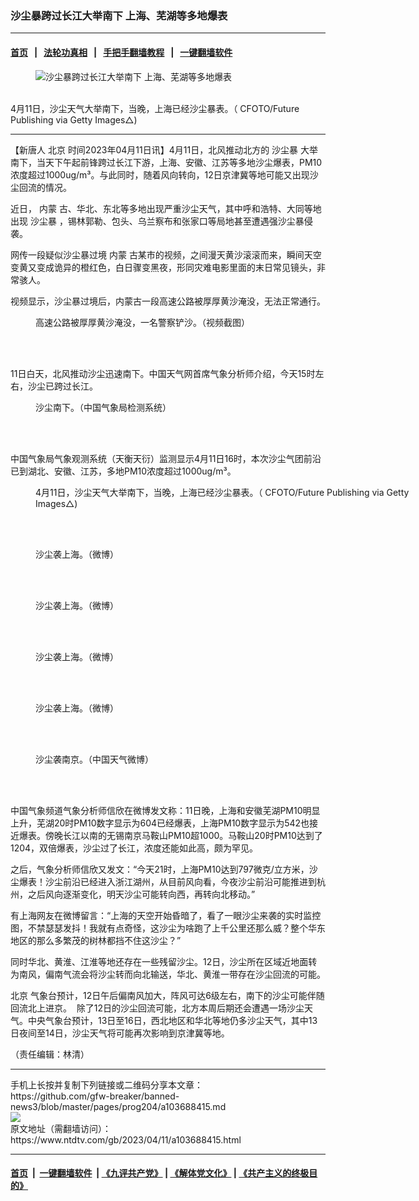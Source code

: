 ### 沙尘暴跨过长江大举南下 上海、芜湖等多地爆表
------------------------

#### [首页](https://github.com/gfw-breaker/banned-news3/blob/master/README.md) &nbsp;&nbsp;|&nbsp;&nbsp; [法轮功真相](https://github.com/begood0513/basic/blob/master/README.md)  &nbsp;&nbsp;|&nbsp;&nbsp; [手把手翻墙教程](https://github.com/gfw-breaker/guides/wiki)  &nbsp;&nbsp;|&nbsp;&nbsp; [一键翻墙软件](https://github.com/gfw-breaker/nogfw/blob/master/README.md)  



<div><div class="featured_image">
 <figure>
  <img alt="沙尘暴跨过长江大举南下 上海、芜湖等多地爆表" src="https://i.ntdtv.com/assets/uploads/2023/04/id103688423-GettyImages-1251552984-800x450.jpg"/>
 </figure><br/>
 <span class="caption">
  4月11日，沙尘天气大举南下，当晚，上海已经沙尘暴表。（ CFOTO/Future Publishing via Getty Images△)
 </span>
</div>
</div><hr/>


<div><div class="post_content" itemprop="articleBody">
 <p>
  【新唐人
  <ok href="https://www.ntdtv.com/gb/北京.htm">
   北京
  </ok>
  时间2023年04月11日讯】4月11日，北风推动北方的
  <ok href="https://www.ntdtv.com/gb/沙尘暴.htm">
   沙尘暴
  </ok>
  大举南下，当天下午起前锋跨过长江下游，上海、安徽、江苏等多地沙尘爆表，PM10浓度超过1000ug/m³。与此同时，随着风向转向，12日京津冀等地可能又出现沙尘回流的情况。
 </p>
 <p>
  近日，
  <ok href="https://www.ntdtv.com/gb/内蒙.htm">
   内蒙
  </ok>
  古、华北、东北等多地出现严重沙尘天气，其中呼和浩特、大同等地出现
  <ok href="https://www.ntdtv.com/gb/沙尘暴.htm">
   沙尘暴
  </ok>
  ，锡林郭勒、包头、乌兰察布和张家口等局地甚至遭遇强沙尘暴侵袭。
 </p>
 <p>
  网传一段疑似沙尘暴过境
  <ok href="https://www.ntdtv.com/gb/内蒙.htm">
   内蒙
  </ok>
  古某市的视频，之间漫天黄沙滚滚而来，瞬间天空变黄又变成诡异的橙红色，白日骤变黑夜，形同灾难电影里面的末日常见镜头，非常骇人。
 </p>
 <p>
 </p>
 <p>
  视频显示，沙尘暴过境后，内蒙古一段高速公路被厚厚黄沙淹没，无法正常通行。
 </p>
 <figure class="wp-caption aligncenter" id="attachment_103688432" style="width: 599px">
  <img alt="" class="wp-image-103688432" src="https://i.ntdtv.com/assets/uploads/2023/04/id103688432-40879762b450423812589167c9424605.jpg">
   <br/><figcaption class="wp-caption-text">
    高速公路被厚厚黄沙淹没，一名警察铲沙。（视频截图）
   </figcaption><br/>
  </img>
 </figure><br/>
 <p>
  11日白天，北风推动沙尘迅速南下。中国天气网首席气象分析师介绍，今天15时左右，沙尘已跨过长江。
 </p>
 <figure class="wp-caption aligncenter" id="attachment_103688426" style="width: 600px">
  <img alt="" class="wp-image-103688426" src="https://i.ntdtv.com/assets/uploads/2023/04/id103688426-594fb883ly1hcvy75amuwj20q20ht7gl.jpeg">
   <br/><figcaption class="wp-caption-text">
    沙尘南下。（中国气象局检测系统）
   </figcaption><br/>
  </img>
 </figure><br/>
 <p>
  中国气象局气象观测系统（天衡天衍）监测显示4月11日16时，本次沙尘气团前沿已到湖北、安徽、江苏，多地PM10浓度超过1000ug/m³。
 </p>
 <figure class="wp-caption aligncenter" id="attachment_103688425" style="width: 602px">
  <img alt="" class="wp-image-103688425" src="https://i.ntdtv.com/assets/uploads/2023/04/id103688425-GettyImages-1251552985.jpg"/>
  <br/><figcaption class="wp-caption-text">
   4月11日，沙尘天气大举南下，当晚，上海已经沙尘暴表。（ CFOTO/Future Publishing via Getty Images△)
  </figcaption><br/>
 </figure><br/>
 <figure class="wp-caption aligncenter" id="attachment_103688427" style="width: 599px">
  <img alt="" class="wp-image-103688427" src="https://i.ntdtv.com/assets/uploads/2023/04/id103688427-sh3.jpeg"/>
  <br/><figcaption class="wp-caption-text">
   沙尘袭上海。（微博）
  </figcaption><br/>
 </figure><br/>
 <figure class="wp-caption aligncenter" id="attachment_103688428" style="width: 599px">
  <img alt="" class="wp-image-103688428" src="https://i.ntdtv.com/assets/uploads/2023/04/id103688428-sh2.jpeg"/>
  <br/><figcaption class="wp-caption-text">
   沙尘袭上海。（微博）
  </figcaption><br/>
 </figure><br/>
 <figure class="wp-caption aligncenter" id="attachment_103688429" style="width: 599px">
  <img alt="" class="wp-image-103688429" src="https://i.ntdtv.com/assets/uploads/2023/04/id103688429-sh.jpeg"/>
  <br/><figcaption class="wp-caption-text">
   沙尘袭上海。（微博）
  </figcaption><br/>
 </figure><br/>
 <figure class="wp-caption aligncenter" id="attachment_103688431" style="width: 603px">
  <img alt="" class="wp-image-103688431" src="https://i.ntdtv.com/assets/uploads/2023/04/id103688431-9d1b679fgy1hcw0zyj6gmj21be0zkdht.jpeg"/>
  <br/><figcaption class="wp-caption-text">
   沙尘袭上海。（微博）
  </figcaption><br/>
 </figure><br/>
 <figure class="wp-caption aligncenter" id="attachment_103688430" style="width: 597px">
  <img alt="" class="wp-image-103688430" src="https://i.ntdtv.com/assets/uploads/2023/04/id103688430-nj.jpeg"/>
  <br/><figcaption class="wp-caption-text">
   沙尘袭南京。（中国天气微博）
  </figcaption><br/>
 </figure><br/>
 <p>
  中国气象频道气象分析师信欣在微博发文称：11日晚，上海和安徽芜湖PM10明显上升，芜湖20时PM10数字显示为604已经爆表，上海PM10数字显示为542也接近爆表。傍晚长江以南的无锡南京马鞍山PM10超1000。马鞍山20时PM10达到了1204，双倍爆表，沙尘过了长江，浓度还能如此高，颇为罕见。
 </p>
 <p>
  之后，气象分析师信欣又发文：“今天21时，上海PM10达到797微克/立方米，沙尘爆表！沙尘前沿已经进入浙江湖州，从目前风向看，今夜沙尘前沿可能推进到杭州，之后风向逐渐变化，明天沙尘可能转向西，再转向北移动。”
 </p>
 <p>
  有上海网友在微博留言：“上海的天空开始昏暗了，看了一眼沙尘来袭的实时监控图，不禁瑟瑟发抖！我就有点奇怪，这沙尘为啥跑了上千公里还那么威？整个华东地区的那么多繁茂的树林都挡不住这沙尘？”
 </p>
 <p>
  同时华北、黄淮、江淮等地还存在一些残留沙尘。12日，沙尘所在区域近地面转为南风，偏南气流会将沙尘转而向北输送，华北、黄淮一带存在沙尘回流的可能。
 </p>
 <p>
  <ok href="https://www.ntdtv.com/gb/北京.htm">
   北京
  </ok>
  气象台预计，12日午后偏南风加大，阵风可达6级左右，南下的沙尘可能伴随回流北上进京。  除了12日的沙尘回流可能，北方本周后期还会遭遇一场沙尘天气。中央气象台预计，13日至16日，西北地区和华北等地仍多沙尘天气，其中13日夜间至14日，沙尘天气将可能再次影响到京津冀等地。
 </p>
 <p>
  （责任编辑：林清）
 </p>
 <div class="single_ad">
 </div>
</div>
</div>
<hr/>
手机上长按并复制下列链接或二维码分享本文章：<br/>
https://github.com/gfw-breaker/banned-news3/blob/master/pages/prog204/a103688415.md <br/>
<a href='https://github.com/gfw-breaker/banned-news3/blob/master/pages/prog204/a103688415.md'><img src='https://github.com/gfw-breaker/banned-news3/blob/master/pages/prog204/a103688415.md.png'/></a> <br/>
原文地址（需翻墙访问）：https://www.ntdtv.com/gb/2023/04/11/a103688415.html


------------------------
#### [首页](https://github.com/gfw-breaker/banned-news3/blob/master/README.md) &nbsp;|&nbsp; [一键翻墙软件](https://github.com/gfw-breaker/nogfw/blob/master/README.md) &nbsp;| [《九评共产党》](https://github.com/gfw-breaker/9ping.md/blob/master/README.md#九评之一评共产党是什么) | [《解体党文化》](https://github.com/gfw-breaker/jtdwh.md/blob/master/README.md) | [《共产主义的终极目的》](https://github.com/gfw-breaker/gczydzjmd.md/blob/master/README.md)


<img src='http://gfw-breaker.win/banned-news3/pages/prog204/a103688415.md' width='0px' height='0px'/>